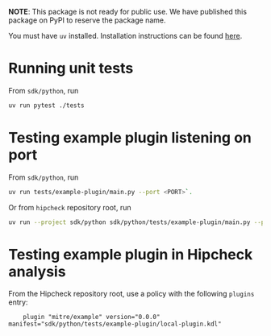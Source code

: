 **NOTE**: This package is not ready for public use. We have published this
package on PyPI to reserve the package name.

You must have `uv` installed. Installation instructions can be found
[here](https://docs.astral.sh/uv/getting-started/installation/).

# Running unit tests

From `sdk/python`, run
```bash
uv run pytest ./tests
```

# Testing example plugin listening on port

From `sdk/python`, run
```bash
uv run tests/example-plugin/main.py --port <PORT>`.
```

Or from `hipcheck` repository root, run
```bash
uv run --project sdk/python sdk/python/tests/example-plugin/main.py --port <PORT>
```

# Testing example plugin in Hipcheck analysis

From the Hipcheck repository root, use a policy with the following `plugins`
entry:

```
    plugin "mitre/example" version="0.0.0" manifest="sdk/python/tests/example-plugin/local-plugin.kdl"
```
